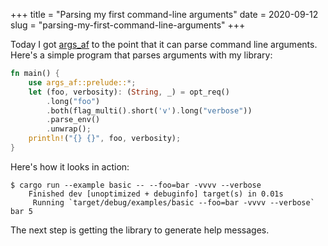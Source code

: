 +++
title = "Parsing my first command-line arguments"
date = 2020-09-12
slug = "parsing-my-first-command-line-arguments"
+++

Today I got [args_af](https://github.com/gridbugs/args-af) to the point that it can parse
command line arguments.
Here's a simple program that parses arguments with my library:

```rust
fn main() {
    use args_af::prelude::*;
    let (foo, verbosity): (String, _) = opt_req()
        .long("foo")
        .both(flag_multi().short('v').long("verbose"))
        .parse_env()
        .unwrap();
    println!("{} {}", foo, verbosity);
}
```

Here's how it looks in action:
```
$ cargo run --example basic -- --foo=bar -vvvv --verbose
    Finished dev [unoptimized + debuginfo] target(s) in 0.01s
     Running `target/debug/examples/basic --foo=bar -vvvv --verbose`
bar 5
```

The next step is getting the library to generate help messages.

